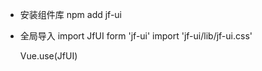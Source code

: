 - 安装组件库
    npm add jf-ui

- 全局导入
    import JfUI form 'jf-ui'
    import 'jf-ui/lib/jf-ui.css'

    Vue.use(JfUI)